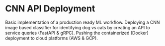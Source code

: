 ﻿# CNN API Deployment
Basic implementation of a production ready ML workflow. Deploying a CNN image based classifier for identifying dog vs cats by creating an API to service queries (FastAPI & gRPC). Pushing the containerized (Docker) deployment to cloud platforms (AWS & GCP).

